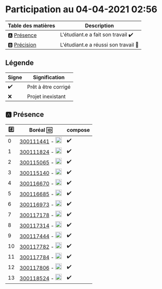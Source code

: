 # Participation au 04-04-2021 02:56

| Table des matières            | Description                                             |
|-------------------------------|---------------------------------------------------------|
| :a: [Présence](#a-présence)   | L'étudiant.e a fait son travail    :heavy_check_mark:   |
| :b: [Précision](#b-précision) | L'étudiant.e a réussi son travail  :tada:               |

## Légende

| Signe              | Signification                 |
|--------------------|-------------------------------|
| :heavy_check_mark: | Prêt à être corrigé           |
| :x:                | Projet inexistant             |

## :a: Présence

|:hash:| Boréal :id:                | compose       |
|------|----------------------------|---------------|
| 0 | [300111441](../300111441/Dockerfile) - <image src='https://avatars0.githubusercontent.com/u/55207099?s=460&v=4' width=20 height=20></image> | :heavy_check_mark: |
| 1 | [300111824](../300111824/Dockerfile) - <image src='https://avatars0.githubusercontent.com/u/54911706?s=460&v=4' width=20 height=20></image> | :heavy_check_mark: |
| 2 | [300115065](../300115065/Dockerfile) - <image src='https://avatars0.githubusercontent.com/u/54910778?s=460&v=4' width=20 height=20></image> | :heavy_check_mark: |
| 3 | [300115140](../300115140/Dockerfile) - <image src='https://avatars0.githubusercontent.com/u/54910329?s=460&v=4' width=20 height=20></image> | :heavy_check_mark: |
| 4 | [300116670](../300116670/Dockerfile) - <image src='https://avatars0.githubusercontent.com/u/55238107?s=460&v=4' width=20 height=20></image> | :heavy_check_mark: |
| 5 | [300116685](../300116685/Dockerfile) - <image src='https://avatars0.githubusercontent.com/u/54910751?s=460&v=4' width=20 height=20></image> | :heavy_check_mark: |
| 6 | [300116973](../300116973/Dockerfile) - <image src='https://avatars0.githubusercontent.com/u/54910252?s=460&v=4' width=20 height=20></image> | :heavy_check_mark: |
| 7 | [300117178](../300117178/Dockerfile) - <image src='https://avatars0.githubusercontent.com/u/54910937?s=460&v=4' width=20 height=20></image> | :heavy_check_mark: |
| 8 | [300117314](../300117314/Dockerfile) - <image src='https://avatars0.githubusercontent.com/u/54910700?s=460&v=4' width=20 height=20></image> | :heavy_check_mark: |
| 9 | [300117444](../300117444/Dockerfile) - <image src='https://avatars0.githubusercontent.com/u/54910261?s=460&v=4' width=20 height=20></image> | :heavy_check_mark: |
| 10 | [300117782](../300117782/Dockerfile) - <image src='https://avatars0.githubusercontent.com/u/56364697?s=460&v=4' width=20 height=20></image> | :heavy_check_mark: |
| 11 | [300117784](../300117784/Dockerfile) - <image src='https://avatars0.githubusercontent.com/u/54910102?s=460&v=4' width=20 height=20></image> | :heavy_check_mark: |
| 12 | [300117806](../300117806/Dockerfile) - <image src='https://avatars0.githubusercontent.com/u/54910103?s=460&v=4' width=20 height=20></image> | :heavy_check_mark: |
| 13 | [300118524](../300118524/Dockerfile) - <image src='https://avatars0.githubusercontent.com/u/56364857?s=460&v=4' width=20 height=20></image> | :heavy_check_mark: |
